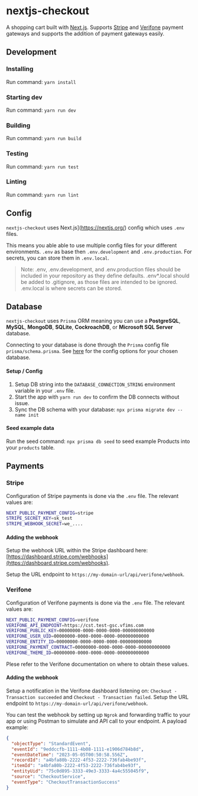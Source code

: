 # nextjs-checkout

A shopping cart built with [Next.js](https://nextjs.org/). Supports [Stripe](https://stripe.com/) and [Verifone](https://verifone.cloud/) payment gateways and supports the addition of payment gateways easily.

## Development

### Installing

Run command: `yarn install`

### Starting dev

Run command: `yarn run dev`

### Building

Run command: `yarn run build`

### Testing

Run command: `yarn run test`

### Linting

Run command: `yarn run lint`

## Config

`nextjs-checkout` uses Next.js](https://nextjs.org/) config which uses `.env` files.

This means you able able to use multiple config files for your different environments. `.env` as base then `.env.development` and `.env.production`. For secrets, you can store them in `.env.local`.

> Note: .env, .env.development, and .env.production files should be included in your repository as they define defaults. .env*.local should be added to .gitignore, as those files are intended to be ignored. .env.local is where secrets can be stored.

## Database

`nextjs-checkout` uses `Prisma` ORM meaning you can use a **PostgreSQL**, **MySQL**, **MongoDB**, **SQLite**, **CockroachDB**, or **Microsoft SQL Server** database. 

Connecting to your database is done through the `Prisma` config file `prisma/schema.prisma`. See [here](https://www.prisma.io/docs/concepts/database-connectors) for the config options for your chosen database.

#### Setup / Config

1. Setup DB string into the `DATABASE_CONNECTION_STRING` environment variable in your `.env` file.
2. Start the app with `yarn run dev` to confirm the DB connects without issue.
3. Sync the DB schema with your database: `npx prisma migrate dev --name init`

#### Seed example data

Run the seed command: `npx prisma db seed` to seed example Products into your `products` table.

## Payments

### Stripe

Configuration of Stripe payments is done via the `.env` file. The relevant values are:

``` sh
NEXT_PUBLIC_PAYMENT_CONFIG=stripe
STRIPE_SECRET_KEY=sk_test
STRIPE_WEBHOOK_SECRET=we_....
```

#### Adding the webhook

Setup the webhook URL within the Stripe dashboard here: [https://dashboard.stripe.com/webhooks](https://dashboard.stripe.com/webhooks). 

Setup the URL endpoint to `https://my-domain-url/api/verifone/webhook`.

### Verifone

Configuration of Verifone payments is done via the `.env` file. The relevant values are:

``` sh
NEXT_PUBLIC_PAYMENT_CONFIG=verifone
VERIFONE_API_ENDPOINT=https://cst.test-gsc.vfims.com
VERIFONE_PUBLIC_KEY=00000000-0000-0000-0000-000000000000
VERIFONE_USER_UID=00000000-0000-0000-0000-000000000000
VERIFONE_ENTITY_ID=00000000-0000-0000-0000-000000000000
VERIFONE_PAYMENT_CONTRACT=00000000-0000-0000-0000-000000000000
VERIFONE_THEME_ID=00000000-0000-0000-0000-000000000000
```

Plese refer to the Verifone documentation on where to obtain these values. 

#### Adding the webhook

Setup a notification in the Verifone dashboard listening on: `Checkout - Transaction succeeded` and `Checkout - Transaction failed`. Setup the URL endpoint to `https://my-domain-url/api/verifone/webhook`.

You can test the webhook by setting up `Ngrok` and forwarding traffic to your app or using Postman to simulate and API call to your endpoint. A payload example:

``` json
{
  "objectType": "StandardEvent",
  "eventId": "9eddccfb-1111-4b08-1111-e1906d784b8d",
  "eventDateTime": "2023-05-05T00:50:58.556Z",
  "recordId": "a4bfa80b-2222-4f53-2222-736fab4be93f",
  "itemId": "a4bfa80b-2222-4f53-2222-736fab4be93f",
  "entityUid": "75c0d895-3333-49e3-3333-4a4c555045f9",
  "source": "CheckoutService",
  "eventType": "CheckoutTransactionSuccess"
}
```